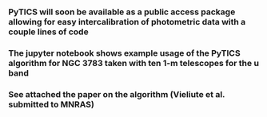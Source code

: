 ### PyTICS will soon be available as a public access package allowing for easy intercalibration of photometric data with a couple lines of code

### The jupyter notebook shows example usage of the PyTICS algorithm for NGC 3783 taken with ten 1-m telescopes for the u band 

### See attached the paper on the algorithm (Vieliute et al. submitted to MNRAS)
